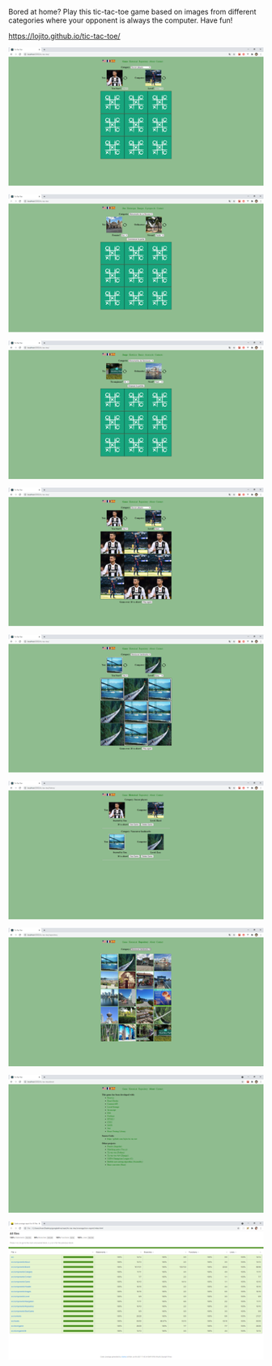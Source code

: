 Bored at home? Play this tic-tac-toe game based on images from different categories where your opponent is always the computer. Have fun!

https://lojito.github.io/tic-tac-toe/


![](screenshots/game-start-english.png)


![](screenshots/game-start-french.png)


![](screenshots/game-start-spanish.png)


![](screenshots/game-over1.png)


![](screenshots/game-over2.png)


![](github-images/historical.png)


![](screenshots/repository.png)


![](screenshots/about.png)


![](screenshots/testing.png)